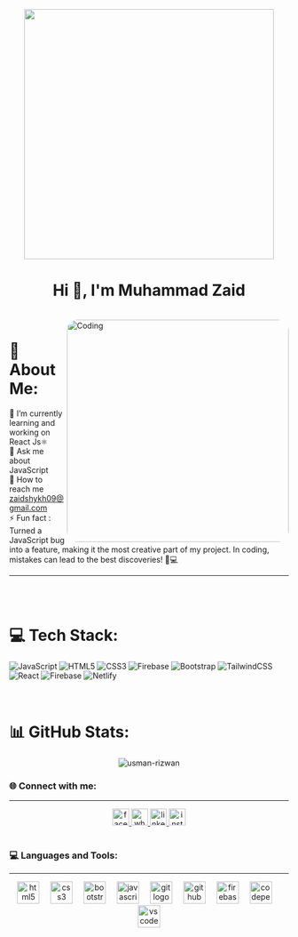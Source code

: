 <div align="center">
    <img src="https://global.discourse-cdn.com/business6/uploads/codeorgforum/original/2X/5/5850a08813648555f34c29bea7b6d1de15f01655.gif"  width="450" > 
   </div>
   
   
   <h1 align="center">Hi 👋, I'm Muhammad Zaid</h1>
   <br/>   
   <img align="right" alt="Coding" width="400" style="border-radius:20px;"
       src="https://www.web24zone.com/wp-content/uploads/2022/09/2c778e_89d09c380b7b4a09bcdbcb329c4734b3_mv2.gif">
   
   # 💫 About Me:
   🔭 I’m currently  learning and working on React Js⚛<br>💬 Ask me about JavaScript
   <br/>
   🌱 How to reach me zaidshykh09@gmail.com
   <br/>
   ⚡ Fun fact : Turned a JavaScript bug into a feature, making it the most creative part of my project. In coding, mistakes can lead to the best discoveries! 🐞💻
   
   <hr/>
   <br>
   <br>
   
   # 💻 Tech Stack:
   ![JavaScript](https://img.shields.io/badge/javascript-%23323330.svg?style=for-the-badge&logo=javascript&logoColor=%23F7DF1E) ![HTML5](https://img.shields.io/badge/html5-%23E34F26.svg?style=for-the-badge&logo=html5&logoColor=white) ![CSS3](https://img.shields.io/badge/css3-%231572B6.svg?style=for-the-badge&logo=css3&logoColor=white) ![Firebase](https://img.shields.io/badge/firebase-%23039BE5.svg?style=for-the-badge&logo=firebase) ![Bootstrap](https://img.shields.io/badge/bootstrap-%238511FA.svg?style=for-the-badge&logo=bootstrap&logoColor=white) ![TailwindCSS](https://img.shields.io/badge/tailwindcss-%2338B2AC.svg?style=for-the-badge&logo=tailwind-css&logoColor=white) ![React](https://img.shields.io/badge/react-%2320232a.svg?style=for-the-badge&logo=react&logoColor=%2361DAFB) ![Firebase](https://img.shields.io/badge/Firebase-039BE5?style=for-the-badge&logo=Firebase&logoColor=white) ![Netlify](https://img.shields.io/badge/netlify-%23000000.svg?style=for-the-badge&logo=netlify&logoColor=#00C7B7)
   <br>
   <br>
   <br>
   
   # 📊 GitHub Stats:
   
   <div align="center">  <img align="center" src="https://github-readme-stats.vercel.app/api/top-langs?username=usman-rizwan&show_icons=true&locale=en&layout=compact" alt="usman-rizwan" />  </div>
   <h3 align="left">🌐 Connect with me:</h3>
   <hr>
   
   <div align="center">
     <a href="https://www.facebook.com/zaidshykh09" target="_blank">
       <img src="https://img.shields.io/static/v1?message=Facebook&logo=facebook&label=&color=1877F2&logoColor=white&labelColor=&style=for-the-badge" height="30" alt="facebook logo"  />
     </a>
     <a href="https://wa.me/923163025545" target="_blank">
       <img src="https://img.shields.io/static/v1?message=Whatsapp&logo=whatsapp&label=&color=25D366&logoColor=white&labelColor=&style=for-the-badge" height="30" alt="whatsapp logo"  />
     </a>
       <a href="https://www.linkedin.com/in/https://www.linkedin.com/in/muhammad-zaid-9a400628 "target="_blank">
    <img src="https://img.shields.io/static/v1?message=LinkedIn&logo=linkedin&label=&color=0077B5&logoColor=white&labelColor=&style=for-the-badge" height="30" alt="linkedin logo"  />
  </a>
     <a href="https://www.instagram.com/zaid_shykh09/" target="_blank">
       <img src="https://img.shields.io/static/v1?message=Instagram&logo=instagram&label=&color=E4405F&logoColor=white&labelColor=&style=for-the-badge" height="30" alt="instagram logo"  />
     </a>
   </div>
   
   <br/>
   
   <h3 align="left">💻  Languages and Tools:</h3>
   <hr>
   
   
   
   <div align="center">
     <img src="https://cdn.jsdelivr.net/gh/devicons/devicon/icons/html5/html5-plain.svg" height="40" alt="html5 logo"  />
     <img width="12" />
     <img src="https://cdn.jsdelivr.net/gh/devicons/devicon/icons/css3/css3-plain.svg" height="40" alt="css3 logo"  />
     <img width="12" />
     <img src="https://cdn.jsdelivr.net/gh/devicons/devicon/icons/bootstrap/bootstrap-original.svg" height="40" alt="bootstrap logo"  />
     <img width="12" />
     <img src="https://cdn.jsdelivr.net/gh/devicons/devicon/icons/javascript/javascript-plain.svg" height="40" alt="javascript logo"  />
     <img width="12" />
     <img src="https://cdn.jsdelivr.net/gh/devicons/devicon/icons/git/git-original.svg" height="40" alt="git logo"  />
     <img width="12" />
     <img src="https://cdn.jsdelivr.net/gh/devicons/devicon/icons/github/github-original.svg" height="40" alt="github logo"  />
     <img width="12" />
     <img src="https://cdn.jsdelivr.net/gh/devicons/devicon/icons/firebase/firebase-plain.svg" height="40" alt="firebase logo"  />
     <img width="12" />
     <img src="https://cdn.jsdelivr.net/gh/devicons/devicon/icons/codepen/codepen-plain.svg" height="40" alt="codepen logo"  />
     <img width="12" />
     <img src="https://cdn.jsdelivr.net/gh/devicons/devicon/icons/vscode/vscode-original.svg" height="40" alt="vscode logo"  />
   </div>
   
   <br >
   <br >
   <br >
